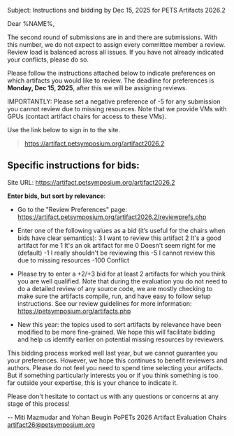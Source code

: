 Subject: Instructions and bidding by Dec 15, 2025 for PETS Artifacts 2026.2

Dear %NAME%,

The second round of submissions are in and there are <NUMBER> submissions. With
this number, we do not expect to assign every committee member a review. Review
load is balanced across all issues. If you have not already indicated your
conflicts, please do so.

Please follow the instructions attached below to indicate preferences on which
artifacts you would like to review. The deadline for preferences is **Monday,
Dec 15, 2025**, after this we will be assigning reviews.

IMPORTANTLY: Please set a negative preference of -5 for any submission you
cannot review due to missing resources. Note that we provide VMs with GPUs
(contact artifact chairs for access to these VMs).

Use the link below to sign in to the site.
  > https://artifact.petsymposium.org/artifact2026.2


Specific instructions for bids:
-------------------------------

Site URL: https://artifact.petsymposium.org/artifact2026.2

**Enter bids, but sort by relevance**:
- Go to the "Review Preferences" page:
  https://artifact.petsymposium.org/artifact2026.2/reviewprefs.php

- Enter one of the following values as a bid (it’s useful for the
chairs
when bids have clear semantics):
   3     I want to review this artifact
   2     It's a good artifact for me
   1     It's an ok artifact for me
   0     Doesn't seem right for me (default)
   -1    I really shouldn't be reviewing this
   -5    I cannot review this due to missing resources
   -100  Conflict

- Please try to enter a +2/+3 bid for at least 2 artifacts for which you think
you are well qualified. Note that during the evaluation you do not need to do a
detailed review of any source code, we are mostly checking to make sure the
artifacts compile, run, and have easy to follow setup instructions. See our
review guidelines for more information: https://petsymposium.org/artifacts.php

- New this year: the topics used to sort artifacts by relevance have been
modified to be more fine-grained. We hope this will facilitate bidding and
help us identify earlier on potential missing resources by reviewers.

This bidding process worked well last year, but we cannot guarantee you
your preferences. However, we hope this continues to benefit reviewers
and authors. Please do not feel you need to spend time selecting your
artifacts. But if something particularly interests you or if you think
something is too far outside your expertise, this is your chance to
indicate it.

Please don't hesitate to contact us with any questions or concerns at
any stage of this process!

--
Miti Mazmudar and Yohan Beugin
PoPETs 2026 Artifact Evaluation Chairs
artifact26@petsymposium.org